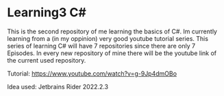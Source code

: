 # Learning3 C#
This is the second repository of me learning the basics of C#. Im currently learning from a (in my oppinion) very good youtube tutorial series.
This series of learning C# will have 7 repositories since there are only 7 Episodes.
In every new repository of mine there will be the youtube link of the current used repository.

Tutorial: https://www.youtube.com/watch?v=g-9Jp4dmOBo

Idea used: Jetbrains Rider 2022.2.3
